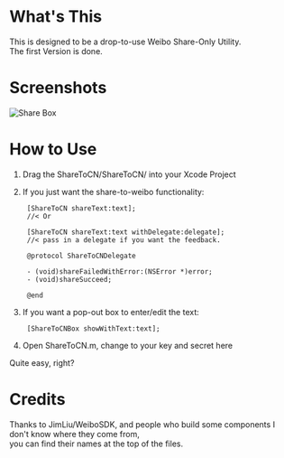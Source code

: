 # What's This
This is designed to be a drop-to-use Weibo Share-Only Utility.  
The first Version is done.

# Screenshots
![Share Box](https://github.com/pppoe/ShareToCN/raw/master/screenshot/sharebox.png)


# How to Use
1. Drag the ShareToCN/ShareToCN/ into your Xcode Project
1. If you just want the share-to-weibo functionality:


        [ShareToCN shareText:text];
        //< Or
        
        [ShareToCN shareText:text withDelegate:delegate];
        //< pass in a delegate if you want the feedback.        
        
        @protocol ShareToCNDelegate
        
        - (void)shareFailedWithError:(NSError *)error;
        - (void)shareSucceed;
        
        @end

1. If you want a pop-out box to enter/edit the text:


        [ShareToCNBox showWithText:text];


1. Open ShareToCN.m, change to your key and secret here

Quite easy, right?

# Credits
Thanks to JimLiu/WeiboSDK, and people who build some components I don't know where they come from,   
you can find their names at the top of the files.

